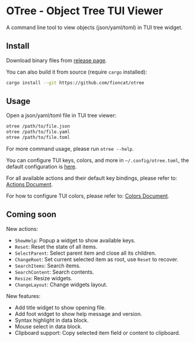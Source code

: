 # OTree - Object Tree TUI Viewer

A command line tool to view objects (json/yaml/toml) in TUI tree widget.

## Install

Download binary files from [release page]().

You can also build it from source (require `cargo` installed):

```bash
cargo install --git https://github.com/fioncat/otree
```

## Usage

Open a json/yaml/toml file in TUI tree viewer:

```bash
otree /path/to/file.json
otree /path/to/file.yaml
otree /path/to/file.toml
```

For more command usage, please run `otree --help`.

You can configure TUI keys, colors, and more in `~/.config/otree.toml`, the default configuration is [here](config/default.toml).

For all available actions and their default key bindings, please refer to: [Actions Document](docs/actions.md).

For how to configure TUI colors, please refer to: [Colors Document](docs/colors.md).

## Coming soon

New actions:

- `ShowHelp`: Popup a widget to show available keys.
- `Reset`: Reset the state of all items.
- `SelectParent`: Select parent item and close all its children.
- `ChangeRoot`: Set current selected item as root, use `Reset` to recover.
- `SearchItems`: Search items.
- `SearchContent`: Search contents.
- `Resize`: Resize widgets.
- `ChangeLayout`: Change widgets layout.

New features:

- Add title widget to show opening file.
- Add foot widget to show help message and version.
- Syntax highlight in data block.
- Mouse select in data block.
- Clipboard support: Copy selected item field or content to clipboard.
